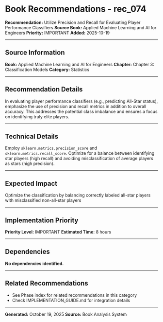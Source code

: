 # Book Recommendations - rec_074

**Recommendation:** Utilize Precision and Recall for Evaluating Player Performance Classifiers
**Source Book:** Applied Machine Learning and AI for Engineers
**Priority:** IMPORTANT
**Added:** 2025-10-19

---

## Source Information

**Book:** Applied Machine Learning and AI for Engineers
**Chapter:** Chapter 3: Classification Models
**Category:** Statistics

---

## Recommendation Details

In evaluating player performance classifiers (e.g., predicting All-Star status), emphasize the use of precision and recall metrics in addition to overall accuracy. This addresses the potential class imbalance and ensures a focus on identifying truly elite players.

---

## Technical Details

Employ `sklearn.metrics.precision_score` and `sklearn.metrics.recall_score`. Optimize for a balance between identifying star players (high recall) and avoiding misclassification of average players as stars (high precision).

---

## Expected Impact

Optimize the classification by balancing correctly labeled all-star players with misclassified non-all-star players

---

## Implementation Priority

**Priority Level:** IMPORTANT
**Estimated Time:** 8 hours

---

## Dependencies

**No dependencies identified.**

---

## Related Recommendations

- See Phase index for related recommendations in this category
- Check IMPLEMENTATION_GUIDE.md for integration details

---

**Generated:** October 19, 2025
**Source:** Book Analysis System
